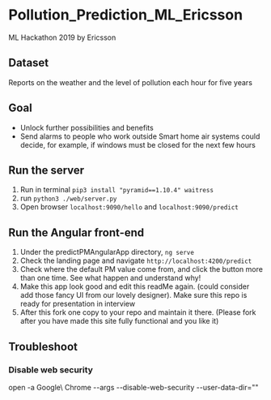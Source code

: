 # Pollution_Prediction_ML_Ericsson

ML Hackathon 2019 by Ericsson

## Dataset

Reports on the weather and the level of pollution each hour for five years

## Goal

- Unlock further possibilities and benefits
- Send alarms to people who work outside
  Smart home air systems could decide, for example, if windows must be closed for the next few hours

## Run the server

1. Run in terminal `pip3 install "pyramid==1.10.4" waitress`
2. run `python3 ./web/server.py`
3. Open browser `localhost:9090/hello` and `localhost:9090/predict`

## Run the Angular front-end

1. Under the predictPMAngularApp directory, `ng serve`
2. Check the landing page and navigate `http://localhost:4200/predict`
3. Check where the default PM value come from, and click the button more than one time. See what happen and understand why!
4. Make this app look good and edit this readMe again. (could consider add those fancy UI from our lovely designer). Make sure this repo is ready for presentation in interview
5. After this fork one copy to your repo and maintain it there. (Please fork after you have made this site fully functional and you like it)

## Troubleshoot
### Disable web security
open -a Google\ Chrome --args --disable-web-security --user-data-dir=""

